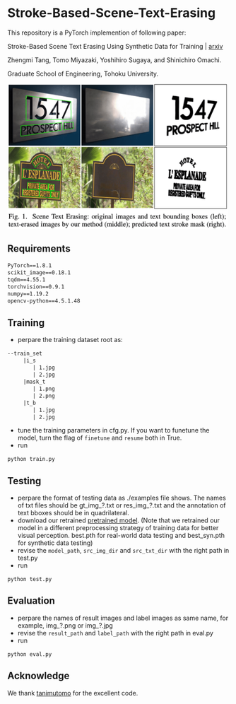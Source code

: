 # Stroke-Based-Scene-Text-Erasing
This repository is a PyTorch implemention of following paper:

Stroke-Based Scene Text Erasing Using Synthetic Data for Training | [arxiv](https://arxiv.org/abs/2104.11493)

Zhengmi Tang, Tomo Miyazaki, Yoshihiro Sugaya, and Shinichiro Omachi.

Graduate School of Engineering, Tohoku University.

<img width="500" alt="teaser" src="./fig/overview.png">

## Requirements
```
PyTorch==1.8.1
scikit_image==0.18.1
tqdm==4.55.1
torchvision==0.9.1
numpy==1.19.2
opencv-python==4.5.1.48
```
## Training
* perpare the training dataset root as:
```
--train_set
     |i_s
        | 1.jpg
        | 2.jpg
     |mask_t
        | 1.png
        | 2.png
     |t_b
        | 1.jpg 
        | 2.jpg
```
* tune the training parameters in cfg.py. If you want to funetune the model, turn the flag of `finetune` and `resume` both in True.
* run 
```
python train.py
```
## Testing
* perpare the format of testing data as  ./examples file shows. The names of txt files should be gt_img\_?.txt or res_img\_?.txt and the annotation of text bboxes should be in quadrilateral.
* download our retrained [pretrained model](https://drive.google.com/drive/folders/1J4hyPksRbanksId7AQzgMK2ANJZNN3qz?usp=sharing). (Note that we retrained our model in a different preprocessing strategy of training data for better visual perception. best.pth for real-world data testing and best_syn.pth for synthetic data testing)
* revise the `model_path`, `src_img_dir` and `src_txt_dir` with the right path in test.py
* run 
```
python test.py
```
## Evaluation
* perpare the names of result images and label images as same name, for example, img\_?.png or img\_?.jpg
* revise the `result_path` and `label_path` with the right path in eval.py
* run 
```
python eval.py
```
## Acknowledge
We thank [tanimutomo](https://github.com/tanimutomo/partialconv) for the excellent code.
